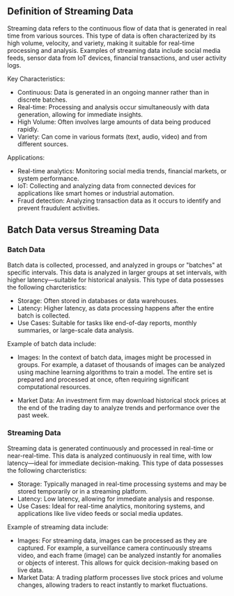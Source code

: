 ## Definition of Streaming Data

Streaming data refers to the continuous flow of data that is generated in real time from various sources. This type of data is often characterized by its high volume, velocity, and variety, making it suitable for real-time processing and analysis. Examples of streaming data include social media feeds, sensor data from IoT devices, financial transactions, and user activity logs.

Key Characteristics:
- Continuous: Data is generated in an ongoing manner rather than in discrete batches.
- Real-time: Processing and analysis occur simultaneously with data generation, allowing for immediate insights.
- High Volume: Often involves large amounts of data being produced rapidly.
- Variety: Can come in various formats (text, audio, video) and from different sources.

Applications:
- Real-time analytics: Monitoring social media trends, financial markets, or system performance.
- IoT: Collecting and analyzing data from connected devices for applications like smart homes or industrial automation.
- Fraud detection: Analyzing transaction data as it occurs to identify and prevent fraudulent activities.

## Batch Data versus Streaming Data
### Batch Data

Batch data is collected, processed, and analyzed in groups or "batches" at specific intervals. This data is analyzed in larger groups at set intervals, with higher latency—suitable for historical analysis. This type of data possesses the following charcteristics:
- Storage: Often stored in databases or data warehouses.
- Latency: Higher latency, as data processing happens after the entire batch is collected.
- Use Cases: Suitable for tasks like end-of-day reports, monthly summaries, or large-scale data analysis.

Example of batch data include:

- Images: In the context of batch data, images might be processed in groups. For example, a dataset of thousands of images can be analyzed using machine learning algorithms to train a model. The entire set is prepared and processed at once, often requiring significant computational resources.

- Market Data: An investment firm may download historical stock prices at the end of the trading day to analyze trends and performance over the past week.

### Streaming Data
Streaming data is generated continuously and processed in real-time or near-real-time. This data is analyzed continuously in real time, with low latency—ideal for immediate decision-making. This type of data possesses the following charcteristics:
- Storage: Typically managed in real-time processing systems and may be stored temporarily or in a streaming platform.
- Latency: Low latency, allowing for immediate analysis and response.
- Use Cases: Ideal for real-time analytics, monitoring systems, and applications like live video feeds or social media updates.

Example of streaming data include:
- Images: For streaming data, images can be processed as they are captured. For example, a surveillance camera continuously streams video, and each frame (image) can be analyzed instantly for anomalies or objects of interest. This allows for quick decision-making based on live data.
- Market Data: A trading platform processes live stock prices and volume changes, allowing traders to react instantly to market fluctuations.
